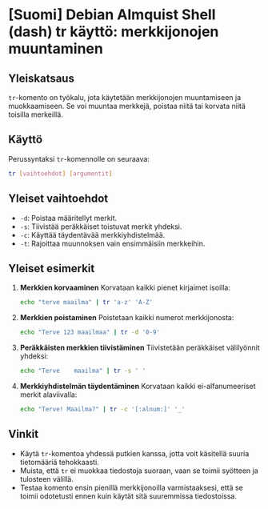 # [Suomi] Debian Almquist Shell (dash) tr käyttö: merkkijonojen muuntaminen

## Yleiskatsaus
`tr`-komento on työkalu, jota käytetään merkkijonojen muuntamiseen ja muokkaamiseen. Se voi muuntaa merkkejä, poistaa niitä tai korvata niitä toisilla merkeillä.

## Käyttö
Perussyntaksi `tr`-komennolle on seuraava:
```bash
tr [vaihtoehdot] [argumentit]
```

## Yleiset vaihtoehdot
- `-d`: Poistaa määritellyt merkit.
- `-s`: Tiivistää peräkkäiset toistuvat merkit yhdeksi.
- `-c`: Käyttää täydentävää merkkiyhdistelmää.
- `-t`: Rajoittaa muunnoksen vain ensimmäisiin merkkeihin.

## Yleiset esimerkit
1. **Merkkien korvaaminen**
   Korvataan kaikki pienet kirjaimet isoilla:
   ```bash
   echo "terve maailma" | tr 'a-z' 'A-Z'
   ```

2. **Merkkien poistaminen**
   Poistetaan kaikki numerot merkkijonosta:
   ```bash
   echo "Terve 123 maailmaa" | tr -d '0-9'
   ```

3. **Peräkkäisten merkkien tiivistäminen**
   Tiivistetään peräkkäiset välilyönnit yhdeksi:
   ```bash
   echo "Terve    maailma" | tr -s ' '
   ```

4. **Merkkiyhdistelmän täydentäminen**
   Korvataan kaikki ei-alfanumeeriset merkit alaviivalla:
   ```bash
   echo "Terve! Maailma?" | tr -c '[:alnum:]' '_'
   ```

## Vinkit
- Käytä `tr`-komentoa yhdessä putkien kanssa, jotta voit käsitellä suuria tietomääriä tehokkaasti.
- Muista, että `tr` ei muokkaa tiedostoja suoraan, vaan se toimii syötteen ja tulosteen välillä.
- Testaa komento ensin pienillä merkkijonoilla varmistaaksesi, että se toimii odotetusti ennen kuin käytät sitä suuremmissa tiedostoissa.